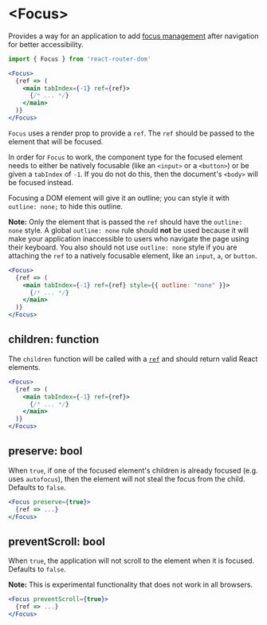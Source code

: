 # &lt;Focus>

Provides a way for an application to add [focus management](https://developers.google.com/web/fundamentals/accessibility/focus/using-tabindex#managing_focus_at_the_page_level) after navigation for better accessibility.

```jsx
import { Focus } from 'react-router-dom'

<Focus>
  {ref => (
    <main tabIndex={-1} ref={ref}>
      {/* ... */}
    </main>
  )}
</Focus>
```

`Focus` uses a render prop to provide a `ref`. The `ref` should be passed to the element that will be focused.

In order for `Focus` to work, the component type for the focused element needs to either be natively focusable (like an `<input>` or a `<button>`) or be given a `tabIndex` of `-1`. If you do not do this, then the document's `<body>` will be focused instead.

Focusing a DOM element will give it an outline; you can style it with `outline: none;` to hide this outline.

**Note:** Only the element that is passed the `ref` should have the `outline: none` style. A global `outline: none` rule should **not** be used because it will make your application inaccessible to users who navigate the page using their keyboard. You also should not use `outline: none` style if you are attaching the `ref` to a natively focusable element, like an `input`, `a`, or `button`.

```jsx
<Focus>
  {ref => (
    <main tabIndex={-1} ref={ref} style={{ outline: "none" }}>
      {/* ... */}
    </main>
  )}
</Focus>
```

## children: function

The `children` function will be called with a [`ref`](https://reactjs.org/docs/refs-and-the-dom.html) and should return valid React elements.

```jsx
<Focus>
  {ref => (
    <main tabIndex={-1} ref={ref}>
      {/* ... */}
    </main>
  )}
</Focus>
```

## preserve: bool

When `true`, if one of the focused element's children is already focused (e.g. uses `autofocus`), then the element will not steal the focus from the child. Defaults to `false`.

```jsx
<Focus preserve={true}>
  {ref => ...}
</Focus>
```

## preventScroll: bool

When `true`, the application will not scroll to the element when it is focused. Defaults to `false`.

**Note:** This is experimental functionality that does not work in all browsers.

```jsx
<Focus preventScroll={true}>
  {ref => ...}
</Focus>
```
